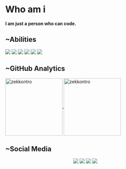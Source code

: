 # Who am i
**I am just a person who can code.**

## ~Abilities
<p>
  <img  src="https://img.shields.io/badge/Python-3776AB?style=for-the-badge&logo=python&logoColor=white"/>
  <img  src="https://img.shields.io/badge/JavaScript-F7DF1E?style=for-the-badge&logo=javascript&logoColor=black" />
  <img  src="https://img.shields.io/badge/Flask-000000?style=for-the-badge&logo=flask&logoColor=white"/>
  <img  src="https://img.shields.io/badge/React-20232A?style=for-the-badge&logo=react&logoColor=61DAFB"/>
  <img  src="https://img.shields.io/badge/React_Native-20232A?style=for-the-badge&logo=react&logoColor=61DAFB" />
  <img  src="https://img.shields.io/badge/Express.js-404D59?style=for-the-badge&logo=express&logoColor=white" />
<p>

 
## ~GitHub Analytics
<a href="https://github.com/zekkontro">
  <img height="180em" align="center" src="https://github-readme-stats.vercel.app/api?username=kaankarakoc42&show_icons=true&locale=en&theme=algolia&include_all_commits=true&count_private=true" alt="zekkontro"/>
  <img height="180em" align="center" src="https://github-readme-stats.vercel.app/api/top-langs?username=kaankarakoc42&show_icons=true&locale=en&layout=compact&langs_count=8&theme=algolia" alt="zekkontro"/>
</a>


## ~Social Media
<p align="center">
  <a href="mailto:karakockaan326@gamil.com"> <img src="https://img.shields.io/badge/Gmail-D14836?style=for-the-badge&logo=gmail&logoColor=white"><a/>
  <a href="https://www.instagram.com/kaankarakoc42/"> <img src="https://img.shields.io/badge/Instagram-E4405F?style=for-the-badge&logo=instagram&logoColor=white"><a/>
  <a href="https://kaankarakoc42.medium.com"><img src="https://img.shields.io/badge/Medium-12100E?style=for-the-badge&logo=medium&logoColor=white"><a/>
  <a href="https://www.npmjs.com/~kaankarakoc42"><img src="https://img.shields.io/badge/npm-CB3837?style=for-the-badge&logo=npm&logoColor=white"/><a/>
<p/>
